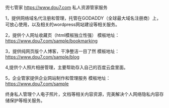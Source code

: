 兜七管家
https://www.dou7.com
私人资源管家服务

1，提供网络域名代注册和管理，托管在GODADDY（全球最大域名注册商）上，可放心使用，以及相关的wordpress网站建设等相关服务。

2，提供个人网址收藏页（html模板独立性强）
模板地址：https://www.dou7.com/sample/bookmarking

3，提供纯网页版个人博客，干净整洁一目了然
模板地址：https://www.dou7.com/sample/blog

4,提供个人照片相册管理，主要帮助存入自己的百度云盘里面。

5，企业管家提供企业网站制作和管理服务
模板地址：https://www.dou7.com/sample



终身私人管理个人电子照片，文档等相关内容资源，完美解决个人网络隐私内容存储保护等相关服务。

